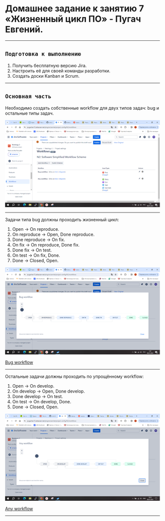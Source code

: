 # Домашнее задание к занятию 7 «Жизненный цикл ПО» - Пугач Евгений.


---

## `Подготовка к выполнению`

1. Получить бесплатную версию Jira.
2. Настроить её для своей команды разработки.
3. Создать доски Kanban и Scrum.


---

## `Основная часть`

Необходимо создать собственные workflow для двух типов задач: bug и остальные типы задач.


![Скриншот 1](https://github.com/PugachEV72/Images/blob/master/2024-01-08_01-06-13.png)

---

Задачи типа bug должны проходить жизненный цикл:

1. Open -> On reproduce.
2. On reproduce -> Open, Done reproduce.
3. Done reproduce -> On fix.
4. On fix -> On reproduce, Done fix.
5. Done fix -> On test.
6. On test -> On fix, Done.
7. Done -> Closed, Open.


![Скриншот 2](https://github.com/PugachEV72/Images/blob/master/2024-01-08_01-07-12.png)

[Bug workflow](https://github.com/PugachEV72/09-ci-01-intro/blob/main/xml/Bug_workflow.xml)

---

Остальные задачи должны проходить по упрощённому workflow:

1. Open -> On develop.
2. On develop -> Open, Done develop.
3. Done develop -> On test.
4. On test -> On develop, Done.
5. Done -> Closed, Open.


![Скриншот 3](https://github.com/PugachEV72/Images/blob/master/2024-01-08_18-52-46.png)

[Any workflow](https://github.com/PugachEV72/09-ci-01-intro/blob/main/xml/Any_workflow.xml)

---
